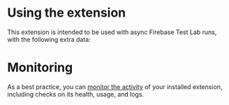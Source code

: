 # Using the extension

This extension is intended to be used with async Firebase Test Lab runs, with the following extra data:


# Monitoring

As a best practice, you can [monitor the activity](https://firebase.google.com/docs/extensions/manage-installed-extensions#monitor) of your installed extension, including checks on its health, usage, and logs.

